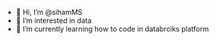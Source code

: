 - 👋 Hi, I’m @sihamMS
- 👀 I’m interested in data
- 🌱 I’m currently learning how to code in databrciks platform


<!---
sihamMS/sihamMS is a ✨ special ✨ repository because its `README.md` (this file) appears on your GitHub profile.
You can click the Preview link to take a look at your changes.
--->
